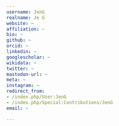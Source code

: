 ```yaml
---
username: JenG
realname: Je G
website: ~
affiliation: ~
bio: ~
github: ~
orcid: ~
linkedin: ~
googlescholar: ~
wikidata: ~
twitter: ~
mastodon-url: ~
meta: ~
instagram: ~
redirect_from:
- /index.php/User:JenG
- /index.php/Special:Contributions/JenG
email: ~

---
```

